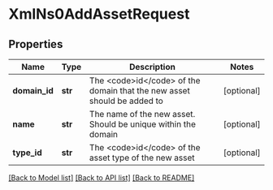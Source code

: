 # XmlNs0AddAssetRequest

## Properties
Name | Type | Description | Notes
------------ | ------------- | ------------- | -------------
**domain_id** | **str** | The &lt;code&gt;id&lt;/code&gt; of the domain that the new asset should be added to | [optional] 
**name** | **str** | The name of the new asset. Should be unique within the domain | [optional] 
**type_id** | **str** | The &lt;code&gt;id&lt;/code&gt; of the asset type of the new asset | [optional] 

[[Back to Model list]](../README.md#documentation-for-models) [[Back to API list]](../README.md#documentation-for-api-endpoints) [[Back to README]](../README.md)


